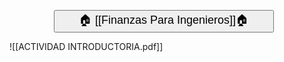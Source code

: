 <button style="width:70%;  margin-left:14%"><p style="font-size:18px; margin: 0 10; "> 🏠 [[Finanzas Para Ingenieros]]🏠 </p> </button>

![[ACTIVIDAD INTRODUCTORIA.pdf]]